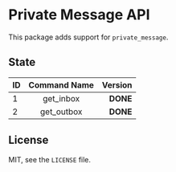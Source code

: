 # Private Message API

This package adds support for `private_message`.

## State

| **ID** | **Command Name** | **Version** |
|:-- |:--------------------:|---------:|
| 1  | get_inbox	| **DONE** |
| 2  | get_outbox   | **DONE** |

## License

MIT, see the `LICENSE` file.

